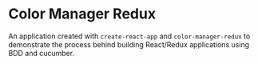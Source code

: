Color Manager Redux
==================
An application created with `create-react-app` and `color-manager-redux` to demonstrate
the process behind building React/Redux applications using BDD and cucumber.
